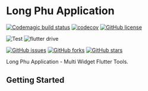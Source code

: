 # Long Phu Application

[![Codemagic build status](https://api.codemagic.io/apps/5ee328daac49990008d84624/5ee328daac49990008d84623/status_badge.svg)](https://codemagic.io/apps/5ee328daac49990008d84624/5ee328daac49990008d84623/latest_build) [![codecov](https://codecov.io/gh/longphu0001/my-app/branch/master/graph/badge.svg)](https://codecov.io/gh/longphu0001/my-app) [![GitHub license](https://img.shields.io/github/license/longphu0001/my-app?style=flat-square)](https://github.com/longphu0001/my-app)

![Test](https://github.com/longphu0001/my-app/workflows/Test/badge.svg) ![flutter drive](https://github.com/longphu0001/my-app/workflows/flutter%20drive/badge.svg)

[![GitHub issues](https://img.shields.io/github/issues/longphu0001/my-app?style=flat-square)](https://github.com/longphu0001/my-app/issues) [![GitHub forks](https://img.shields.io/github/forks/longphu0001/my-app?style=flat-square)](https://github.com/longphu0001/my-app/network) [![GitHub stars](https://img.shields.io/github/stars/longphu0001/my-app?style=flat-square)](https://github.com/longphu0001/my-app/stargazers)

Long Phu Application - Multi Widget Flutter Tools.

## Getting Started
